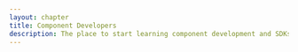 ```yaml
---
layout: chapter
title: Component Developers
description: The place to start learning component development and SDKs
---
```

